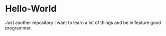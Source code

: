 # Hello-World
Just another repository
I want to learn a lot of things and be in feature good programmer.
